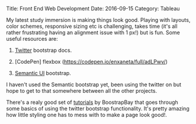 Title: Front End Web Development
Date: 2016-09-15
Category: Tableau

My latest study immersion is making things look good. Playing with layouts, color schemes, responsive sizing etc is challenging, takes time (it's all rather frustrating having an alignment issue with 1 px!) but is fun.
Some useful resources are:

1. [Twitter](http://getbootstrap.com/) bootstrap docs.

2. [CodePen] flexbox (https://codepen.io/enxaneta/full/adLPwv/)

3. [Semantic UI](http://semantic-ui.com/) bootstrap.

I haven't used the Semantic bootstrap yet, been using the twitter on but hope to get to that somewhere between all the other projects.

There's a realy good set of [tutorials](https://www.youtube.com/watch?v=E_BrfH10OTc&list=PL0qaQSYB_0TD-7tNkfMnJ0DCFJVjBNF8G) by BoostrapBay that goes through some basics of using the twitter bootstrap functionality. It's pretty amazing how little styling one has to mess with to make a page look good!.
